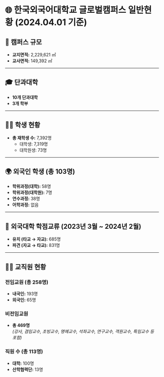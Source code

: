 # 🌐 한국외국어대학교 글로벌캠퍼스 일반현황 (2024.04.01 기준)

## 📏 캠퍼스 규모
- **교지면적:** 2,229,621 ㎡
- **교사면적:** 149,392 ㎡

---

## 🎓 단과대학
- **10개 단과대학**
- **3개 학부**

---

## 👨‍🎓 학생 현황
- **총 재학생 수:** 7,392명
  - 대학생: 7,319명
  - 대학원생: 73명

---

## 🌍 외국인 학생 (총 103명)
- **학위과정(대학):** 58명  
- **학위과정(대학원):** 7명  
- **연수과정:** 38명  
- **어학과정:** 없음

---

## 🔄 외국대학 학점교류 (2023년 3월 ~ 2024년 2월)
- **유치 (타교 → 자교):** 685명  
- **파견 (자교 → 타교):** 831명  

---

## 👨‍🏫 교직원 현황

### 전임교원 (총 258명)
- **내국인:** 193명
- **외국인:** 65명

### 비전임교원
- **총 469명**  
  *(강사, 겸임교수, 초빙교수, 명예교수, 석좌교수, 연구교수, 객원교수, 특임교수 등 포함)*

### 직원 수 (총 113명)
- **대학:** 100명
- **산학협력단:** 13명
